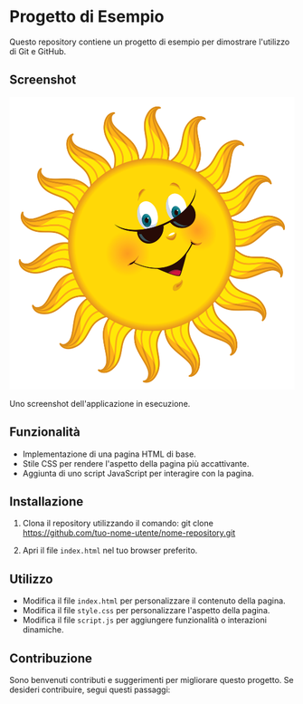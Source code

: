 # Progetto di Esempio

Questo repository contiene un progetto di esempio per dimostrare l'utilizzo di Git e GitHub.

## Screenshot

![Screenshot](sole.png)

Uno screenshot dell'applicazione in esecuzione.

## Funzionalità

- Implementazione di una pagina HTML di base.
- Stile CSS per rendere l'aspetto della pagina più accattivante.
- Aggiunta di uno script JavaScript per interagire con la pagina.

## Installazione

1. Clona il repository utilizzando il comando:
git clone https://github.com/tuo-nome-utente/nome-repository.git

2. Apri il file `index.html` nel tuo browser preferito.

## Utilizzo

- Modifica il file `index.html` per personalizzare il contenuto della pagina.
- Modifica il file `style.css` per personalizzare l'aspetto della pagina.
- Modifica il file `script.js` per aggiungere funzionalità o interazioni dinamiche.

## Contribuzione

Sono benvenuti contributi e suggerimenti per migliorare questo progetto. Se desideri contribuire, segui questi passaggi:
